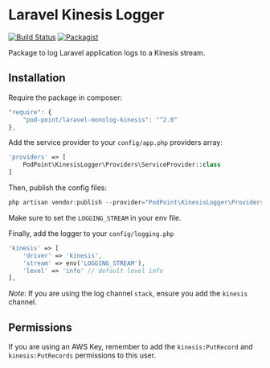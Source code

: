 # Laravel Kinesis Logger

[![Build Status](https://travis-ci.org/Pod-Point/laravel-monolog-kinesis.svg?branch=master)](https://travis-ci.org/Pod-Point/laravel-monolog-kinesis) [![Packagist](https://img.shields.io/packagist/v/Pod-Point/laravel-monolog-kinesis.svg)](https://packagist.org/packages/pod-point/laravel-monolog-kinesis)

Package to log Laravel application logs to a Kinesis stream.

## Installation

Require the package in composer:

```javascript
"require": {
    "pod-point/laravel-monolog-kinesis": "^2.0"
},
```

Add the service provider to your `config/app.php` providers array:

```php
'providers' => [
    PodPoint\KinesisLogger\Providers\ServiceProvider::class
]
```

Then, publish the config files:

```php
php artisan vendor:publish --provider="PodPoint\KinesisLogger\Providers\ServiceProvider"
```

Make sure to set the `LOGGING_STREAM` in your env file.

Finally, add the logger to your `config/logging.php`

```php
'kinesis' => [
    'driver' => 'kinesis',
    'stream' => env('LOGGING_STREAM'),
    'level' => 'info' // default level info
],
```

*Note*: If you are using the log channel `stack`, ensure you add the `kinesis` channel.


## Permissions

If you are using an AWS Key, remember to add the `kinesis:PutRecord` and `kinesis:PutRecords` permissions to this user.

